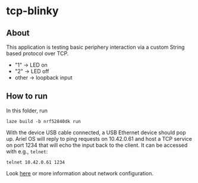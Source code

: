 # tcp-blinky

## About

This application is testing basic periphery interaction via a custom String based protocol over TCP.

* "1" -> LED on
* "2" -> LED off
* other -> loopback input

## How to run

In this folder, run

    laze build -b nrf52840dk run

With the device USB cable connected, a USB Ethernet device should pop up.
Ariel OS will reply to ping requests on 10.42.0.61 and host a TCP service on
port 1234 that will echo the input back to the client. It can be accessed with
e.g., `telnet`:

    telnet 10.42.0.61 1234

Look [here](../README.md#networking) or more information about network configuration.
